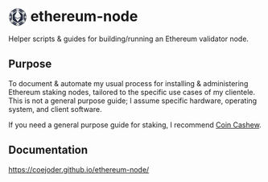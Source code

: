 # <img src="./src/assets/ethnode-logo-trimmed.webp" alt="" align="left" width="37" height="37">&nbsp;ethereum-node

Helper scripts & guides for building/running an Ethereum validator node.

## Purpose
To document & automate my usual process for installing & administering Ethereum staking nodes, tailored to the specific use cases of my clientele.  This is not a general purpose guide; I assume specific hardware, operating system, and client software.

If you need a general purpose guide for staking, I recommend [Coin Cashew](https://docs.coincashew.com).


## Documentation
https://coejoder.github.io/ethereum-node/
